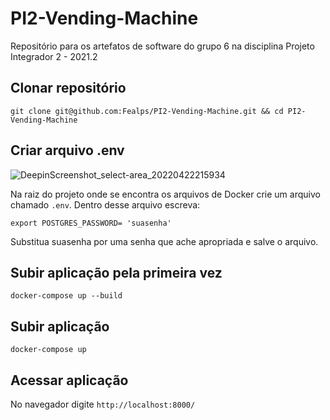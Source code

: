 # PI2-Vending-Machine

Repositório para os artefatos de software do grupo 6 na disciplina Projeto Integrador 2 - 2021.2

## Clonar repositório
`git clone git@github.com:Fealps/PI2-Vending-Machine.git && cd PI2-Vending-Machine`

## Criar arquivo .env 

![DeepinScreenshot_select-area_20220422215934](https://user-images.githubusercontent.com/12221656/164844926-dd6e9bfb-710c-41b4-a8fd-496ce57505ce.png)


Na raiz do projeto onde se encontra os arquivos de Docker crie um arquivo chamado `.env`. Dentro desse arquivo escreva:

`export POSTGRES_PASSWORD= 'suasenha' `

Substitua suasenha por uma senha que ache apropriada e salve o arquivo.

## Subir aplicação pela primeira vez 
`docker-compose up --build`

## Subir aplicação 
`docker-compose up`

## Acessar aplicação
 No navegador digite `http://localhost:8000/`
